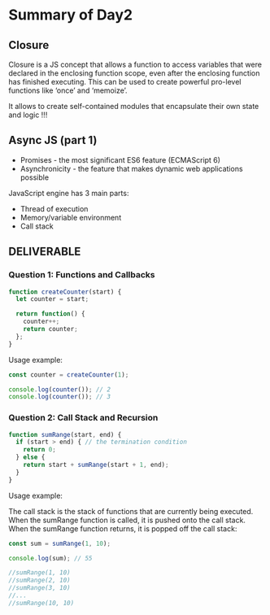 
# Summary of Day2

## Closure
Closure is a JS concept that allows a function to access variables that were declared in the enclosing function scope, 
even after the enclosing function has finished executing. This can be used to create powerful pro-level 
functions like ‘once’ and ‘memoize’.

It allows to create self-contained modules that encapsulate their own state and logic !!!

## Async JS (part 1)
- Promises - the most significant ES6 feature (ECMAScript 6)
- Asynchronicity - the feature that makes dynamic web applications possible

JavaScript engine has 3 main parts:
- Thread of execution
- Memory/variable environment
- Call stack

## DELIVERABLE

### Question 1: Functions and Callbacks
```js
function createCounter(start) {
  let counter = start;

  return function() {
    counter++;
    return counter;
  };
}
```
Usage example:
```js
const counter = createCounter(1);

console.log(counter()); // 2
console.log(counter()); // 3
```
### Question 2: Call Stack and Recursion
```js
function sumRange(start, end) {
  if (start > end) { // the termination condition
    return 0;
  } else {
    return start + sumRange(start + 1, end);
  }
}
```

Usage example:

The call stack is the stack of functions that are currently being executed. When the sumRange function is called, 
it is pushed onto the call stack. When the sumRange function returns, it is popped off the call stack:

```js
const sum = sumRange(1, 10);

console.log(sum); // 55

//sumRange(1, 10)
//sumRange(2, 10)
//sumRange(3, 10)
//...
//sumRange(10, 10)
```

